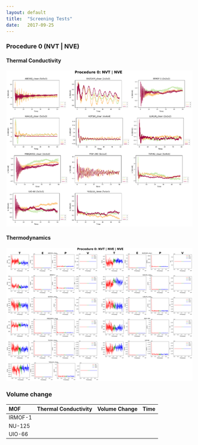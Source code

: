 ```yaml
---
layout: default
title:  "Screening Tests"
date:   2017-09-25
---
```


### Procedure 0 (NVT | NVE)

#### Thermal Conductivity
<p align="center"> <img src="img/P0-k.png"> </p>

#### Thermodynamics
<p align="center"> <img src="img/P0-thermo.png"> </p>

### Volume change

| MOF   |Thermal Conductivity|Volume Change|Time|
|:------|:------------------:|:-----------:|:--:|
|IRMOF-1|                    |             |    |
|NU-125 |                    |             |    |
|UIO-66 |                    |             |    |
